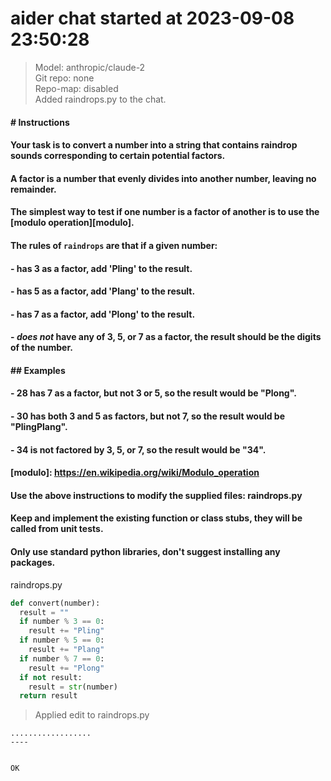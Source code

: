 
# aider chat started at 2023-09-08 23:50:28

> Model: anthropic/claude-2  
> Git repo: none  
> Repo-map: disabled  
> Added raindrops.py to the chat.  

#### # Instructions  
####   
#### Your task is to convert a number into a string that contains raindrop sounds corresponding to certain potential factors.  
#### A factor is a number that evenly divides into another number, leaving no remainder.  
#### The simplest way to test if one number is a factor of another is to use the [modulo operation][modulo].  
####   
#### The rules of `raindrops` are that if a given number:  
####   
#### - has 3 as a factor, add 'Pling' to the result.  
#### - has 5 as a factor, add 'Plang' to the result.  
#### - has 7 as a factor, add 'Plong' to the result.  
#### - _does not_ have any of 3, 5, or 7 as a factor, the result should be the digits of the number.  
####   
#### ## Examples  
####   
#### - 28 has 7 as a factor, but not 3 or 5, so the result would be "Plong".  
#### - 30 has both 3 and 5 as factors, but not 7, so the result would be "PlingPlang".  
#### - 34 is not factored by 3, 5, or 7, so the result would be "34".  
####   
#### [modulo]: https://en.wikipedia.org/wiki/Modulo_operation  
####   
#### ####  
####   
#### Use the above instructions to modify the supplied files: raindrops.py  
#### Keep and implement the existing function or class stubs, they will be called from unit tests.  
#### Only use standard python libraries, don't suggest installing any packages.  

raindrops.py
```python
def convert(number):
  result = ""
  if number % 3 == 0:
    result += "Pling"
  if number % 5 == 0:
    result += "Plang"
  if number % 7 == 0:
    result += "Plong"
  if not result:
    result = str(number)
  return result
```

> Applied edit to raindrops.py  
```
..................
----


OK

```